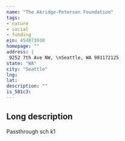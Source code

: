 ```yaml
---
name: "The Akridge-Peterson Foundation"
tags:
- nature
- social
- funding
ein: 454073930
homepage: ""
address: |
 9252 7th Ave NW, \nSeattle, WA 981172125
state: "WA"
city: "Seattle"
lng: 
lat: 
description: ""
is_501c3: 
---
```


## Long description

Passthrough sch k1
